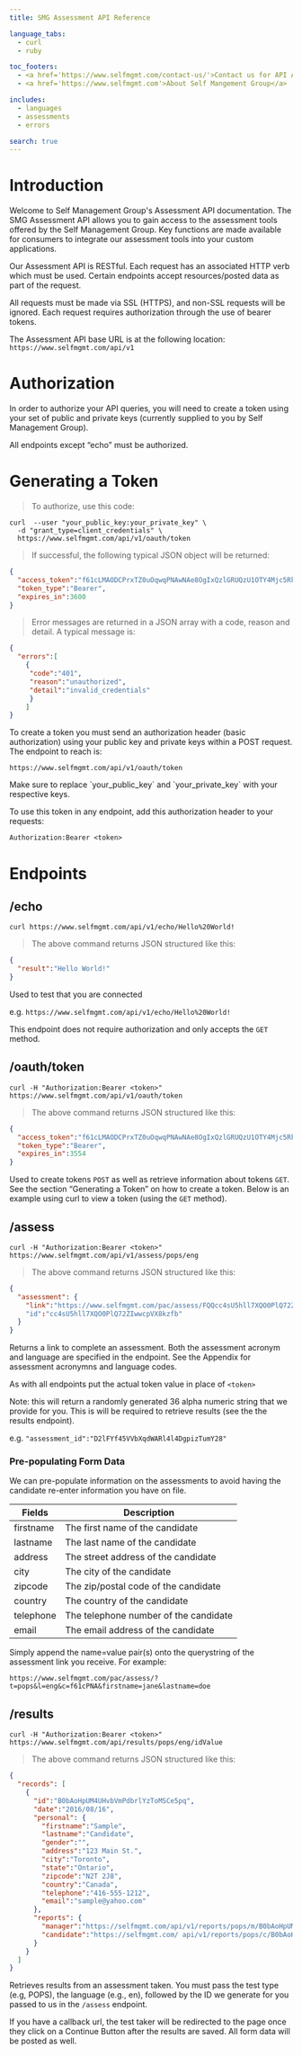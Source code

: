 ```yaml
---
title: SMG Assessment API Reference

language_tabs:
  - curl
  - ruby

toc_footers:
  - <a href='https://www.selfmgmt.com/contact-us/'>Contact us for API Access</a>
  - <a href='https://www.selfmgmt.com'>About Self Mangement Group</a>

includes:
  - languages
  - assessments
  - errors

search: true
---
```


# Introduction

Welcome to Self Management Group's Assessment API documentation. The SMG Assessment API allows you to gain access to the assessment tools offered by the Self Management Group.  Key functions are made available for consumers to integrate our assessment tools into your custom applications.

Our Assessment API is RESTful. Each request has an associated HTTP verb which must be used. Certain endpoints accept resources/posted data as part of the request.

All requests must be made via SSL (HTTPS), and non-SSL requests will be ignored.  Each request requires authorization through the use of bearer tokens.

The Assessment API base URL is at the following location: `https://www.selfmgmt.com/api/v1`

# Authorization

In order to authorize your API queries, you will need to create a token using your set of public and private keys (currently supplied to you by Self Management Group).

<aside class="notice">
All endpoints except “echo” must be authorized.
</aside>

# Generating a Token

> To authorize, use this code:

```shell
curl  --user "your_public_key:your_private_key" \
  -d "grant_type=client_credentials" \
  https://www.selfmgmt.com/api/v1/oauth/token
```

> If successful, the following typical JSON object will be returned:

```json
{
  "access_token":"f61cLMAODCPrxTZ0uOqwqPNAwNAe8OgIxQzlGRUQzU1OTY4Mjc5RkQxMEI5QkMyNEJERjc3QTczNw",
  "token_type":"Bearer",
  "expires_in":3600
}
```

> Error messages are returned in a JSON array with a code, reason and detail. A typical message is:

```json
{
  "errors":[
    {
     "code":"401",
     "reason":"unauthorized",
     "detail":"invalid_credentials"
     }
    ]
}
```

To create a token you must send an authorization header (basic authorization) using your public key and private keys within a POST request.  The endpoint to reach is:

`https://www.selfmgmt.com/api/v1/oauth/token`

<aside class="notice">
Make sure to replace `your_public_key` and `your_private_key` with your respective keys.
</aside>

To use this token in any endpoint, add this authorization header to your requests:

`Authorization:Bearer <token>`

# Endpoints

## /echo

```shell
curl https://www.selfmgmt.com/api/v1/echo/Hello%20World!
```
> The above command returns JSON structured like this:

```json
{
  "result":"Hello World!"
}
```

Used to test that you are connected

e.g. `https://www.selfmgmt.com/api/v1/echo/Hello%20World!`

This endpoint does not require authorization and only accepts the `GET` method.

## /oauth/token

```shell
curl -H "Authorization:Bearer <token>" https://www.selfmgmt.com/api/v1/oauth/token
```
> The above command returns JSON structured like this:

```json
{
  "access_token":"f61cLMAODCPrxTZ0uOqwqPNAwNAe8OgIxQzlGRUQzU1OTY4Mjc5RkQxMEI5QkMyNEJERjc3QTczNw",
  "token_type":"Bearer",
  "expires_in":3554
}
```

Used to create tokens `POST` as well as retrieve information about tokens `GET`.  See the section “Generating a Token” on how to create a token.  Below is an example using curl to view a token (using the `GET` method).

## /assess

```shell
curl -H "Authorization:Bearer <token>" https://www.selfmgmt.com/api/v1/assess/pops/eng
```
> The above command returns JSON structured like this:

```json
{
  "assessment": {
    "link":"https://www.selfmgmt.com/pac/assess/FQQcc4sU5hll7XQO0PlQ72ZIwwcpVX8kzfb"
    "id":"cc4sU5hll7XQO0PlQ72ZIwwcpVX8kzfb"
  }
}
```

Returns a link to complete an assessment. Both the assessment acronym and language are specified in the endpoint. See the Appendix for assessment acronymns and language codes.

<aside class="notice">
As with all endpoints put the actual token value in place of <code>&lt;token&gt;</code>
</aside>

Note: this will return a randomly generated 36 alpha numeric string that we provide for you.  This is will be required to retrieve results (see the the results endpoint).

e.g. `"assessment_id":"D2lFYf45VVbXqdWARl4l4DgpizTumY28"`

### Pre-populating Form Data

We can pre-populate information on the assessments to avoid having the candidate re-enter information you have on file.

Fields | Description
------ | -----------
firstname | The first name of the candidate
lastname | The last name of the candidate
address | The street address of the candidate
city | The city of the candidate
zipcode | The zip/postal code of the candidate
country | The country of the candidate
telephone | The telephone number of the candidate
email | The email address of the candidate

Simply append the name=value pair(s) onto the querystring of the assessment link you receive. For example:

`https://www.selfmgmt.com/pac/assess/?t=pops&l=eng&c=f61cPNA&firstname=jane&lastname=doe`

## /results

```shell
curl -H "Authorization:Bearer <token>"  https://www.selfmgmt.com/api/results/pops/eng/idValue
```
> The above command returns JSON structured like this:

```json
{
  "records": [
    {
      "id":"B0bAoHpUM4UHvbVmPdbrlYzToMSCe5pq",
      "date":"2016/08/16",
      "personal": {
        "firstname":"Sample",
        "lastname":"Candidate",
        "gender":"",
        "address":"123 Main St.",
        "city":"Toronto",
        "state":"Ontario",
        "zipcode":"N2T 2J8",
        "country":"Canada",
        "telephone":"416-555-1212",
        "email":"sample@yahoo.com"
      },
      "reports": {
        "manager":"https://selfmgmt.com/api/v1/reports/pops/m/B0bAoHpUM4UHvbVmPdbrlYzToMSCe5pq",
        "candidate":"https://selfmgmt.com/ api/v1/reports/pops/c/B0bAoHpUM4UHvbVmPdbrlYzToMSCe5pq"
      }
    }
  ]
}
```

Retrieves results from an assessment taken.  You must pass the test type (e.g, POPS), the language (e.g., en), followed by the ID we generate for you passed to us in the `/assess` endpoint.

If you have a callback url, the test taker will be redirected to the page once they click on a Continue Button after the results are saved.  All form data will be posted as well.


